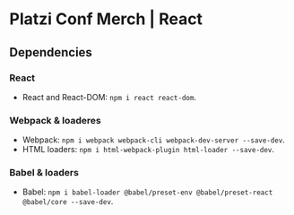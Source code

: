 # Platzi Conf Merch | React
## Dependencies
### React
- React and React-DOM: ```npm i react react-dom```.
### Webpack & loaderes
- Webpack: ```npm i webpack webpack-cli webpack-dev-server --save-dev```.
- HTML loaders: ```npm i html-webpack-plugin html-loader --save-dev```.
### Babel & loaders
- Babel: ```npm i babel-loader @babel/preset-env @babel/preset-react @babel/core --save-dev```.